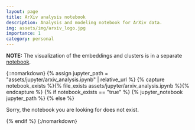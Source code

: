 ```yaml
---
layout: page
title: ArXiv analysis notebook
description: Analysis and modeling notebook for ArXiv data.
img: assets/img/arxiv_logo.jpg
importance: 1
category: personal
---
```


**NOTE:**  The visualization of the embeddings and clusters is in a separate [notebook](https://urjalacoder.github.io/assets/html/arxiv_visualization.html). 

{::nomarkdown}
{% assign jupyter_path = "assets/jupyter/arxiv_analysis.ipynb" | relative_url %}
{% capture notebook_exists %}{% file_exists assets/jupyter/arxiv_analysis.ipynb %}{% endcapture %}
{% if notebook_exists == "true" %}
    {% jupyter_notebook jupyter_path %}
{% else %}
    <p>Sorry, the notebook you are looking for does not exist.</p>
{% endif %}
{:/nomarkdown}